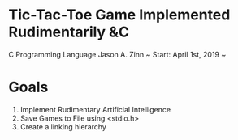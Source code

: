 # Tic-Tac-Toe Game Implemented Rudimentarily &C
C Programming Language
Jason A. Zinn ~ Start: April 1st, 2019 ~ 
# Goals
1. Implement Rudimentary Artificial Intelligence
2. Save Games to File using <stdio.h>
3. Create a linking hierarchy

